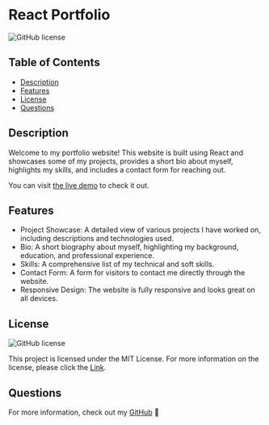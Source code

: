 # React Portfolio
![GitHub license](https://img.shields.io/badge/License-MIT-brightgreen.svg)

## Table of Contents
- [Description](#description)
- [Features](#features)
- [License](#license)
- [Questions](#questions)

## Description
Welcome to my portfolio website! This website is built using React and showcases some of my projects, provides a short bio about myself, highlights my skills, and includes a contact form for reaching out.

You can visit [the live demo](https://wabreu.netlify.app/) to check it out.

## Features
- Project Showcase: A detailed view of various projects I have worked on, including descriptions and technologies used.
- Bio: A short biography about myself, highlighting my background, education, and professional experience.
- Skills: A comprehensive list of my technical and soft skills.
- Contact Form: A form for visitors to contact me directly through the website.
- Responsive Design: The website is fully responsive and looks great on all devices.

## License
![GitHub license](https://img.shields.io/badge/License-MIT-brightgreen.svg)

This project is licensed under the MIT License. For more information on the license, please click the [Link](https://opensource.org/licenses/MIT).

## Questions
For more information, check out my [GitHub](https://github.com/WAbreu738) 👋
